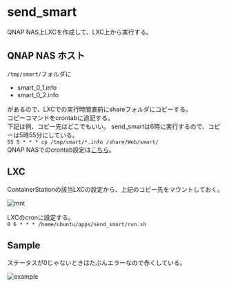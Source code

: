 # send_smart
QNAP NAS上LXCを作成して、LXC上から実行する。

## QNAP NAS ホスト

`/tmp/smart/`フォルダに

- smart_0_1.info
- smart_0_2.info

があるので、LXCでの実行時間直前にshareフォルダにコピーする。  
コピーコマンドをcrontabに追記する。  
下記は例、コピー先はどこでもいい。
send_smartは6時に実行するので、コピーは5時55分にしている。  
`55 5 * * * cp /tmp/smart/*.info /share/Web/smart/`  
QNAP NASでのcrontab設定は[こちら](https://wiki.qnap.com/wiki/Add_items_to_crontab)。

## LXC
 ContainerStationの該当LXCの設定から、上記のコピー先をマウントしておく。

![mnt](https://user-images.githubusercontent.com/47170845/99150055-4c01ad80-26d5-11eb-90cc-855b1223136f.png) 

LXCのcronに設定する。  
`0 6 * * * /home/ubuntu/apps/send_smart/run.sh`

## Sample
ステータスが0じゃないときはたぶんエラーなので赤くしている。

![example](https://user-images.githubusercontent.com/47170845/99150672-75243d00-26d9-11eb-87ec-a7e8068def9c.png)

